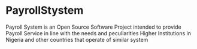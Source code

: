 # PayrollStystem
Payroll System is an Open Source Software Project intended to provide Payroll Service in line with the needs and peculiarities Higher Institutions in Nigeria and other countries that operate of similar system
